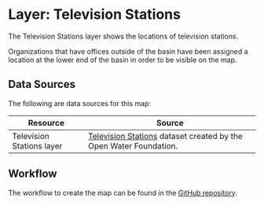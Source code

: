 # Layer: Television Stations #

The Television Stations layer shows the locations of television stations.

Organizations that have offices outside of the basin have been assigned a location
at the lower end of the basin in order to be visible on the map.

## Data Sources ##

The following are data sources for this map:

| **Resource** | **Source** |
| -- | -- |
| Television Stations layer | [Television Stations](https://data.openwaterfoundation.org/state/co/owf/news-orgs/) dataset created by the Open Water Foundation. |

## Workflow ##

The workflow to create the map can be found in the [GitHub repository](https://github.com/OpenWaterFoundation/owf-infomapper-co-big-thompson/tree/master/workflow/BasinEntities/Education-Organizations).
